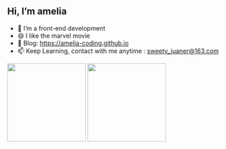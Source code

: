 ## Hi, I’m amelia

- 💬 I’m a front-end development
- 😄 I like the marvel movie
- 🌱 Blog: https://amelia-coding.github.io
- 📫 Keep Learning, contact with me anytime : sweety_juaner@163.com

<div>
<img height="180vw" src="https://github-readme-stats.vercel.app/api?username=amelia-coding&show_icons=true"/>
<img height="180vw" src="https://github-readme-stats.vercel.app/api/top-langs/?username=amelia-coding&layout=compact"/>
</div>





